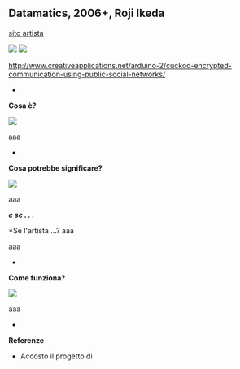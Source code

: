 ## Datamatics, 2006+, Roji Ikeda
[sito artista](http://www.ryojiikeda.com/project/datamatics/)

![](http://data.tomonaga.webfactional.com/static/ri_web/work/datapath2.jpg)
![](http://data.tomonaga.webfactional.com/static/ri_web/work/datamatics-datatron_8k-2.jpg)

http://www.creativeapplications.net/arduino-2/cuckoo-encrypted-communication-using-public-social-networks/

-

**Cosa è?**

![](http://data.tomonaga.webfactional.com/static/ri_web/work/datamatics-datatron_3sxga.jpg)

aaa

-

**Cosa potrebbe significare?**

![](http://data.tomonaga.webfactional.com/static/ri_web/work/datatecture_5_sxga_version_01.jpg)

aaa 

***e se . . .***

*Se l'artista ...? aaa

aaa

-

**Come funziona?**

![](https://camo.githubusercontent.com/d0dc5d490183a6b30d371f3aa21228a109080754/687474703a2f2f7777772e6165632e61742f68756d616e6e61747572652f77702d636f6e74656e742f66696c65732f323030392f30372f4d475f353334322e6a7067)

aaa

-

**Referenze**
- Accosto il progetto di 
